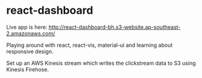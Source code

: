 # react-dashboard

Live app is here:
http://react-dashboard-bh.s3-website.ap-southeast-2.amazonaws.com/

Playing around with react, react-vis, material-ui and learning about responsive design.

Set up an AWS Kinesis stream which writes the clickstream data to S3 using Kinesis Firehose.

